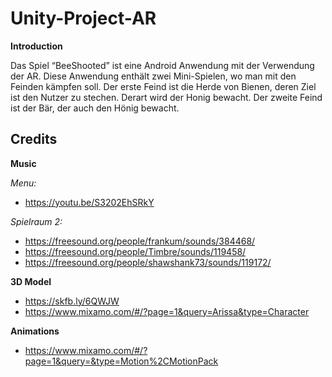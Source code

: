 # Unity-Project-AR
**Introduction**

Das Spiel “BeeShooted” ist eine Android Anwendung mit der Verwendung der AR. Diese Anwendung enthält zwei Mini-Spielen, wo man mit den Feinden kämpfen soll. Der erste Feind ist die Herde von Bienen, deren Ziel ist den Nutzer zu stechen. Derart wird der Honig bewacht. Der zweite Feind ist der Bär, der auch den Hönig bewacht. 

## Credits

**Music**

*Menu:* 
 - https://youtu.be/S3202EhSRkY
 
*Spielraum 2:*
 - https://freesound.org/people/frankum/sounds/384468/
 - https://freesound.org/people/Timbre/sounds/119458/
 - https://freesound.org/people/shawshank73/sounds/119172/
 
**3D Model**
 - https://skfb.ly/6QWJW
 - https://www.mixamo.com/#/?page=1&query=Arissa&type=Character
 
 **Animations**
 - https://www.mixamo.com/#/?page=1&query=&type=Motion%2CMotionPack
